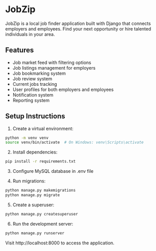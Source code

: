# JobZip

JobZip is a local job finder application built with Django that connects employers and employees. Find your next opportunity or hire talented individuals in your area.

## Features

- Job market feed with filtering options
- Job listings management for employers
- Job bookmarking system
- Job review system
- Current jobs tracking
- User profiles for both employers and employees
- Notification system
- Reporting system

## Setup Instructions

1. Create a virtual environment:
```bash
python -m venv venv
source venv/bin/activate  # On Windows: venv\Scripts\activate
```

2. Install dependencies:
```bash
pip install -r requirements.txt
```

3. Configure MySQL database in .env file

4. Run migrations:
```bash
python manage.py makemigrations
python manage.py migrate
```

5. Create a superuser:
```bash
python manage.py createsuperuser
```

6. Run the development server:
```bash
python manage.py runserver
```

Visit http://localhost:8000 to access the application.
